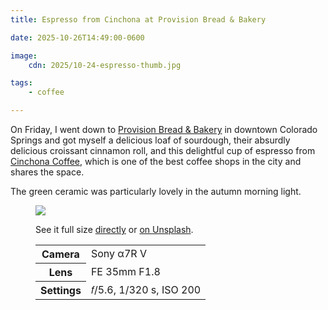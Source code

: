 ```yaml
---
title: Espresso from Cinchona at Provision Bread & Bakery

date: 2025-10-26T14:49:00-0600

image:
    cdn: 2025/10-24-espresso-thumb.jpg

tags:
    - coffee

---
```


On Friday, I went down to [Provision Bread & Bakery](https://www.provisionbread.com) in downtown Colorado Springs and got myself a delicious loaf of sourdough, their absurdly delicious croissant cinnamon roll, and this delightful cup of espresso from [Cinchona Coffee](https://cinchonacoffee.com), which is one of the best coffee shops in the city and shares the space.

The green ceramic was particularly lovely in the autumn morning light.

<figure>
<img src="https://f001.backblazeb2.com/file/chriskrycho-com/images/2025/10-24-espresso-thumb.jpg" />
<figcaption>
<p>See it full size <a href="https://f001.backblazeb2.com/file/chriskrycho-com/images/2025/10-24-espresso.jpg">directly</a> or <a href="https://unsplash.com/photos/o8OwRJSSyvo">on Unsplash</a>.</p>
<table>
<tr><th scope="row">Camera</th><td>Sony α7R V</td></tr>
<tr><th scope="row">Lens</th><td>FE 35mm F1.8</td></tr>
<tr><th scope="row">Settings</th><td>𝑓/5.6, 1/320 s, <span class="smcp">ISO</span> 200</td></tr>
</table>
</figcaption>
</figure>
